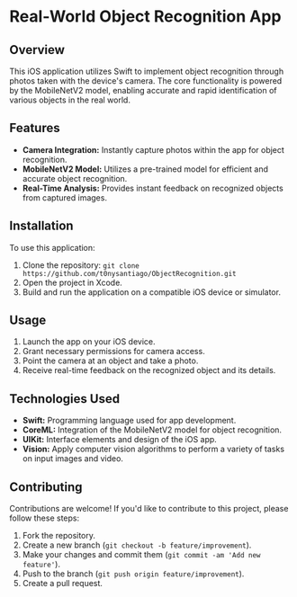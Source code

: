 # Real-World Object Recognition App

## Overview

This iOS application utilizes Swift to implement object recognition through photos taken with the device's camera. The core functionality is powered by the MobileNetV2 model, enabling accurate and rapid identification of various objects in the real world.

## Features

- **Camera Integration:** Instantly capture photos within the app for object recognition.
- **MobileNetV2 Model:** Utilizes a pre-trained model for efficient and accurate object recognition.
- **Real-Time Analysis:** Provides instant feedback on recognized objects from captured images.

## Installation

To use this application:

1. Clone the repository: `git clone https://github.com/t0nysantiago/ObjectRecognition.git`
2. Open the project in Xcode.
3. Build and run the application on a compatible iOS device or simulator.

## Usage

1. Launch the app on your iOS device.
2. Grant necessary permissions for camera access.
3. Point the camera at an object and take a photo.
4. Receive real-time feedback on the recognized object and its details.

## Technologies Used

- **Swift:** Programming language used for app development.
- **CoreML:** Integration of the MobileNetV2 model for object recognition.
- **UIKit:** Interface elements and design of the iOS app.
- **Vision:** Apply computer vision algorithms to perform a variety of tasks on input images and video.

## Contributing

Contributions are welcome! If you'd like to contribute to this project, please follow these steps:

1. Fork the repository.
2. Create a new branch (`git checkout -b feature/improvement`).
3. Make your changes and commit them (`git commit -am 'Add new feature'`).
4. Push to the branch (`git push origin feature/improvement`).
5. Create a pull request.
